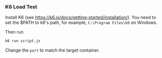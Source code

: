 ### K6 Load Test

Install K6 (see https://k6.io/docs/getting-started/installation/). You need to set the $PATH to k6's path, for example, ```C:\Program Files\k6``` on Windows.

Then run

```bash
k6 run script.js
```

Change the ```port``` to match the target container.
